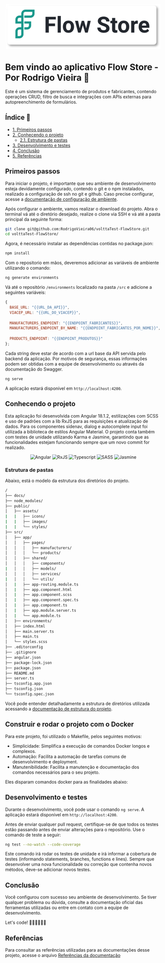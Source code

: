 <p align="center">
  <img src="public/assets/images/flowstoreLogo.svg" alt="Logo do Projeto" width=500>
</p>

# Bem vindo ao aplicativo Flow Store - Por Rodrigo Vieira 🚀

Este é um sistema de gerenciamento de produtos e fabricantes, contendo operações CRUD, filtro de busca e integrações com APIs externas para autopreenchimento de formulários.

## Índice 📝

- [1. Primeiros passos](#primeiros-passos)
- [2. Conhecendo o projeto](#conhecendo-o-projeto)
  - [2.1. Estrutura de pastas](#estrutura-de-pastas)
- [3. Desenvolvimento e testes](#desenvolvimento-e-testes)
- [4. Conclusão](#conclusão)
- [5. Referências](#referências)

## Primeiros passos

Para iniciar o projeto, é importante que seu ambiente de desenvolvimento esteja
devidamente configurado, contendo o git e o npm instalados, realizado a configuração de
ssh no git e github. Caso precise configurar, acesse a [documentação de configuração
de ambiente](docs/configuracaoDeAmbiente.md).

Após configurar o ambiente, vamos realizar o download do projeto. Abra o terminal
vá até o diretório desejado, realize o clone via SSH e vá até a pasta principal
da seguinte forma:

```sh
git clone git@github.com:RodrigoVieira06/volttaTest-FlowStore.git
cd volttaTest-FlowStore/
```

Agora, é necessário instalar as dependências contidas no package.json:

```sh
npm install
```

Com o repositorio em mãos, deveremos adicionar as variáveis de ambiente utilizando o comando:

```sh
ng generate environments
```

Vá até o repositório ``/environments`` localizado na pasta ``/src`` e adicione a seguintes variáveis:

```js
{
  BASE_URL: "{{URL_DA_API}}",
  VIACEP_URL: "{{URL_DO_VIACEP}}",

  MANUFACTURERS_ENDPOINT: "{{ENDPOINT_FABRICANTES}}",
  MANUFACTURERS_ENDPOINT_BY_NAME: "{{ENDPOINT_FABRICANTES_POR_NOME}}",

  PRODUCTS_ENDPOINT: "{{ENDPOINT_PRODUTOS}}"
};
```

Cada string deve estar de acordo com a url base da API servida pelo backend da aplicação. Por motivos de segurança, essas informações podem ser obtidas com a equipe de desenvolvimento ou através da documentação do Swagger.

```sh
ng serve
```

A aplicação estará disponível em ``http://localhost:4200``.

## Conhecendo o projeto

Esta aplicação foi desenvolvida com Angular 18.1.2, estilizações com SCSS e uso de padrões com a lib RxJS para as requisições e atualização de dados. Para os componentes sidenav, dialog e autocomplete input foi utilizada a biblioteca de estilos Angular Material. O projeto conta também com testes de unidade utilizando Karma e Jasmine, garantindo que as funcionalidades estejam funcionando sempre que um novo commit for realizado.

<div align="center">
  <img alt="Angular" src="https://img.shields.io/badge/angular-%23DD0031.svg?style=for-the-badge&logo=angular&logoColor=white">
  <img alt="RxJS" src="https://img.shields.io/badge/rxjs-%23B7178C.svg?style=for-the-badge&logo=reactivex&logoColor=white">
  <img alt="Typescript" src="https://img.shields.io/badge/typescript-%23007ACC.svg?style=for-the-badge&logo=typescript&logoColor=white">
  <img alt="SASS" src="https://img.shields.io/badge/SASS-hotpink.svg?style=for-the-badge&logo=SASS&logoColor=white">
  <img alt="Jasmine" src="https://img.shields.io/badge/-Jasmine-%238A4182?style=for-the-badge&logo=Jasmine&logoColor=white">
</div>

### Estrutura de pastas

Abaixo, está o modelo da estrutura dos diretórios do projeto.

```sh
/
├── docs/
├── node_modules/
├── public/
│   ├── assets/
|   |   ├── icons/
|   |   ├── images/
|   |   └── styles/
├── src/
│   ├── app/
│   │   ├── pages/
│   │   │   ├── manufacturers/
│   │   │   └── products/
│   │   ├── shared/
│   │   │   ├── components/
|   │   │   ├── models/
│   │   │   ├── services/
|   │   │   └── utils/
│   |   ├── app-routing.module.ts
│   |   ├── app.component.html
│   |   ├── app.component.scss
│   |   ├── app.component.spec.ts
│   |   ├── app.component.ts
│   |   ├── app.module.server.ts
│   |   └── app.module.ts
│   ├── environments/
│   ├── index.html
│   ├── main.server.ts
│   ├── main.ts
│   └── styles.scss
├── .editorconfig
├── .gitignore
├── angular.json
├── package-lock.json
├── package.json
├── README.md
├── server.ts
├── tsconfig.app.json
├── tsconfig.json
└── tsconfig.spec.json
```

Você pode entender detalhadamente a estrutura de diretórios utilizada acessando a
[documentação de estrutura do projeto](docs/estruturaDoProjeto.md).

## Construir e rodar o projeto com o Docker

Para este projeto, foi utilizado o Makefile, pelos seguintes motivos:

- Simplicidade: Simplifica a execução de comandos Docker longos e complexos.
- Automação: Facilita a automação de tarefas comuns de desenvolvimento e deployment.
- Manutenibilidade: Facilita a manutenção e documentação dos comandos necessários para o seu projeto.

Eles disparam comandos docker para as finalidades abaixo:

## Desenvolvimento e testes

Durante o desenvolvimento, você pode usar o comando ``ng serve``. A aplicação estará disponível em ``http://localhost:4200``.

Antes de enviar qualquer pull request, certifique-se de que todos os testes estão passando antes de enviar alterações para o repositório. Use o comando de teste a seguir:

```sh
ng test --no-watch --code-coverage
```

Este comando irá rodar os testes de unidade e irá informar a cobertura de testes (informando statements, branches, functions e lines). Sempre que desenvolver uma nova funcionalidade ou correção que contenha novos métodos, deve-se adicionar novos testes.

## Conclusão

Você configurou com sucesso seu ambiente de desenvolvimento. Se tiver qualquer problema ou dúvida, consulte a documentação oficial das ferramentas utilizadas ou entre em contato com a equipe de desenvolvimento.

Let's code! 👨🏻‍💻👩🏻‍💻

## Referências

Para consultar as referências utilizadas para as documentações desse projeto,
acesse o arquivo [Referências da documentação](docs/referenciasDaDocumentacao.md)

